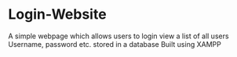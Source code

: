 # Login-Website
A simple webpage which allows users to login view a list of all users \
Username, password etc. stored in a database
Built using XAMPP
